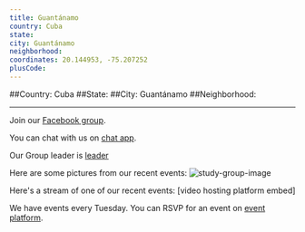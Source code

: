 ```yaml
---
title: Guantánamo
country: Cuba
state: 
city: Guantánamo
neighborhood: 
coordinates: 20.144953, -75.207252
plusCode:
---
```


##Country: Cuba
##State: 
##City: Guantánamo
##Neighborhood: 
*****
Join our [Facebook group](https://www.facebook.com/groups/free.code.camp.gtmo).

You can chat with us on [chat app]().

Our Group leader is [leader]()

Here are some pictures from our recent events:
![study-group-image]()

Here's a stream of one of our recent events:
[video hosting platform embed]

We have events every Tuesday. You can RSVP for an event on [event platform]().
